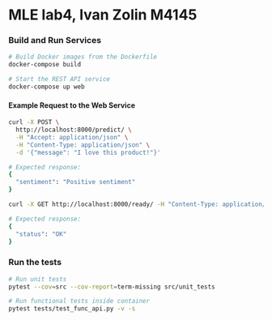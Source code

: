 # MLE lab4, Ivan Zolin M4145

### Build and Run Services

```bash
# Build Docker images from the Dockerfile
docker-compose build

# Start the REST API service
docker-compose up web
```

#### Example Request to the Web Service

```bash
curl -X POST \
  http://localhost:8000/predict/ \
  -H "Accept: application/json" \
  -H "Content-Type: application/json" \
  -d '{"message": "I love this product!"}'
```

```bash
# Expected response:
{
  "sentiment": "Positive sentiment"
}
```

```bash
curl -X GET http://localhost:8000/ready/ -H "Content-Type: application/json"
``` 

```bash
# Expected response:
{
  "status": "OK"
}
```

### Run the tests

```bash
# Run unit tests
pytest --cov=src --cov-report=term-missing src/unit_tests

# Run functional tests inside container
pytest tests/test_func_api.py -v -s
```